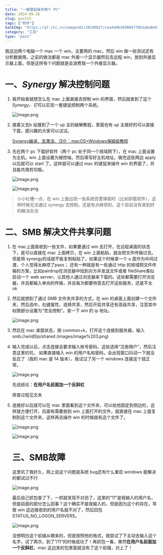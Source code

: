 ```yaml
---
title: "一套键鼠操作两个 PC"
date: 2024-09-26
slug: post13
tags: ["软件"]
backImg: "https://q7.itc.cn/images01/20240827/cea449b369884770b3aba8eb11c05444.png?t=1075bd7a-a0b6-8006-9bd4-fedfeba5d305"
category: "工具"
type: "post"
---
```

我这边两个电脑一个 mac 一个 win，主要用的 mac，然后 win 做一些测试还有分析数据用。之前的做法都是 mac 外接一个显示器然后去远程 win，放到外接显示器上面，但是这样有个问题就是会浪费我一个外接显示器。

# 一、*Synergy* 解决控制问题

1. 我开始查就想怎么在 mac 上面直接去控制 win 的界面，然后就查到了这个 *Synergy。它*可以实现一套键鼠控制两个系统。

   ![image.png](images/34fb0d21-5c05-472c-8972-0e863b518996.png)
2. 接着又去b 站搜到了一个 up 主的破解教程，里面也有 up 主做好的可以直接下载，感兴趣的大家可以试试。

   [Synergy编译、去激活、汉化：macOS+Windows保姆级教程](https://www.bilibili.com/read/cv19053031/)
3. 先在两个 pc 下载好软件（两个 pc 处于同一个局域网下），在 mac 上面设置为主机，win 上面设置为被控端，然后填写好主机地址，做完这些两边 apply以后就可以 start 了。这样就可以通过 mac 的键鼠来操作 win 的界面了，并且能共用剪切板。

   ![image.png](images/image.png)

   ![image.png](images/image%201.png)

> 小小吐槽一点，在 win 上面出现一些系统告警弹窗时（比如卸载软件），这种时候无法通过 synergy 去控制。还是有点麻烦的，这个目前没有查到好的解决办法

# 二、SMB 解决文件共享问题

1. 在 mac上面我收到一些文件，如果要通过 win 去打开，在远程桌面的状态下，是可以直接在 mac 上面拷贝，在 win 上面粘贴，就会把文件传输过去。但是用 synergy的话就不能复制粘贴了，如果这个时候拿一个 u 盘作为中间过渡，个人觉得太麻烦了pass；
   还有一种就是有一些通过 http 的局域网文件传输的方案，比如pairdrop在浏览器中找到对方并发送文件或者 fileShare类似启动一个 web server，让其他人通过浏览器来下载的。这些都需要打开浏览器，并且都输入单向的传输，并且每次都要特意去打开这些服务，还是不太 ok
2. 然后就想到了通过 SMB 文件夹共享的方式，在 win 的桌面上面创建一个文件夹，然后选中，右键属性，选择共享，然后开启共享还有高级共享，注意其中权限部分设置为“完全控制”。查一下 win 的 ip 地址。

   ![image.png](images/image%202.png)
3. 然后在 mac 桌面状态，按 common+k，打开这个连接到服务器，输入 smb://win的ip/shared
   (images/image%203.png)
4. 输入完成以后，点击连接会要求输入账号密码，这些选择“注册用户”，然后注意这里的坑，
   如果直接输入 win 的用户名和密码，会出现窗口抖动一下就没反应了（我的 mac 是 14 版本），我试过了另一个 windows 连接这个就正常。

   ![image.png](images/image%204.png)

   先说结论：**在用户名前面加一个反斜杠**

   排查过程见文末
5. 连接好以后就可以在 mac 里面看到这个文件夹，可以给他固定到侧边栏，这样就方便打开，后面有需要放到 win 上面打开的文件，就直接在 mac 上面复制到这个文件夹，这样再去操作 win 的时候就有这个文件了。

   ![image.png](images/409cb9af-be1d-47da-802e-736fd0255ba9.png)

   ![image.png](images/image%205.png)

   # 三、SMB故障

   这里坑了我好久，网上说这个问题是系统 bug还有什么重启 windows 能解决的都试过不行

   ![image.png](images/image%206.png)

   最后自己抓包查了下，一抓就发现不对劲了，这里的“11”是我输入的用户名，但是前面的部分怎么回事？这个确实不是我输入的，但是因为这个的存在，导致 win 这边接收到的用户名就不对了，然后回包 STATUS_NO_LOGON_SERVERS。

   ![image.png](images/image%207.png)

   没想明白这个前缀从哪来的，但是按照他的格式，我尝试了下主动去输入这个名字，试了两次，到了”/11”的时候成功了！再抓包一看，果然**在用户名前面加一个反斜杠**，mac 这边发的包里面就没有了这个前缀，对上了！
